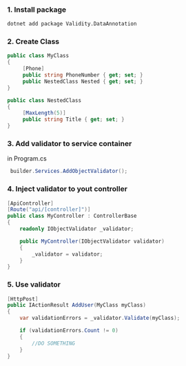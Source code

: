 ### 1. Install package
  ```bash
  dotnet add package Validity.DataAnnotation
  ```


### 2. Create Class
 ```csharp
 public class MyClass
 {
      [Phone]
      public string PhoneNumber { get; set; }
      public NestedClass Nested { get; set; }
 }

 public class NestedClass
 {
      [MaxLength(5)]
      public string Title { get; set; }
 }
 ```

### 3. Add validator to service container
in Program.cs
```csharp
 builder.Services.AddObjectValidator();
```

### 4. Inject validator to yout controller
```csharp
[ApiController]
[Route("api/[controller]")]
public class MyController : ControllerBase
{
    readonly IObjectValidator _validator;

    public MyController(IObjectValidator validator)
    {
        _validator = validator;
    }
}
```

### 5. Use validator
```csharp
[HttpPost]
public IActionResult AddUser(MyClass myClass)
{
    var validationErrors = _validator.Validate(myClass);

    if (validationErrors.Count != 0)
    {
        //DO SOMETHING
    }
}
```
